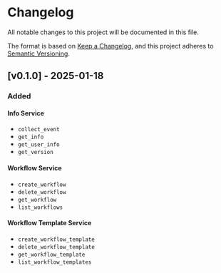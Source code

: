 # Changelog

All notable changes to this project will be documented in this file.

The format is based on [Keep a Changelog](https://keepachangelog.com/en/1.1.0/),
and this project adheres to [Semantic Versioning](https://semver.org/spec/v2.0.0.html).

## [v0.1.0] - 2025-01-18

### Added

#### Info Service

- `collect_event`
- `get_info`
- `get_user_info`
- `get_version`

#### Workflow Service

- `create_workflow`
- `delete_workflow`
- `get_workflow`
- `list_workflows`

#### Workflow Template Service

- `create_workflow_template`
- `delete_workflow_template`
- `get_workflow_template`
- `list_workflow_templates`
